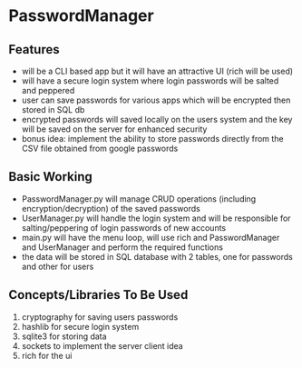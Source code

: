 # PasswordManager

## Features
 - will be a CLI based app but it will have an attractive UI (rich will be used)
 - will have a secure login system where login passwords will be salted and peppered
 - user can save passwords for various apps which will be encrypted then stored in SQL db
 - encrypted passwords will saved locally on the users system and the key will be saved on the server for enhanced security
 - bonus idea: implement the ability to store passwords directly from the CSV file obtained from google passwords

## Basic Working
 - PasswordManager.py will manage CRUD operations (including encryption/decryption) of the saved passwords
 - UserManager.py will handle the login system and will be responsible for salting/peppering of login passwords of new accounts
 - main.py will have the menu loop, will use rich and PasswordManager and UserManager and perform the required functions
 - the data will be stored in SQL database with 2 tables, one for passwords and other for users

## Concepts/Libraries To Be Used
1. cryptography for saving users passwords
2. hashlib for secure login system
3. sqlite3 for storing data
4. sockets to implement the server client idea
5. rich for the ui